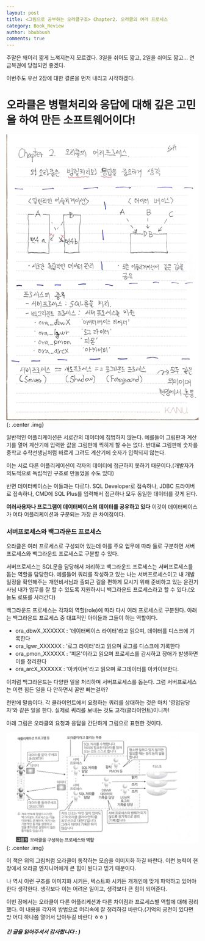 ```yaml
---
layout: post
title: <그림으로 공부하는 오라클구조> Chapter2. 오라클의 여러 프로세스
category: Book_Review
author: bbubbush
comments: true
---
```


주말은 왜이리 짧게 느껴지는지 모르겠다. 3일을 쉬어도 짧고, 2일을 쉬어도 짧고... 연금복권에 당첨되면 좋겠다.

이번주도 우선 2장에 대한 결론을 먼저 내리고 시작하겠다.

# 오라클은 병렬처리와 응답에 대해 깊은 고민을 하여 만든 소프트웨어이다!

![필기내용](/assets/img/book_review/01_oracle_architecture/2019-03-03_oracle_01.jpg){: .center .img}

일반적인 어플리케이션은 서로간의 데이터에 침범하지 않는다. 예를들어 그림판과 계산기를 열어 계산기에 입력한 값을 그림판에 찍히게 할 수는 없다. 반대로 그림판에 숫자를 중학교 수학선생님처럼 바르게 그려도 계산기에 숫자가 입력되지 않는다.  

이는 서로 다른 어플리케이션이 각자의 데이터에 접근하지 못하기 때문이다.(개발자가 의도적으로 독립적인 구조로 만들었을 수도 있다)

반면 데이터베이스는 이들과는 다르다. SQL Developer로 접속하나, JDBC 드라이버로 접속하나, CMD에 SQL Plus를 입력해서 접근하나 모두 동일한 데이터를 갖게 된다.  

**여러사용자나 프로그램이 데이터베이스의 데이터를 공유하고 있다** 이것이 데이터베이스가 여타 어플리케이션과 구분되는 가장 큰 차이점이다. 

### 서버프로세스와 백그라운드 프로세스
오라클은 여러 프로세스로 구성되어 있는데 이를 주요 업무에 따라 둘로 구분하면 서버프로세스와 백그라운드 프로세스로 구분할 수 있다.  

서버프로세스는 SQL문을 담당해서 처리하고 백그라운드 프로세스는 서버프로세스를 돕는 역할을 담당한다. 예를들어 쿼리를 작성하고 있는 나는 서버프로세스이고 내 개발일정을 확인해주는 개인비서님과 출퇴근 길을 편하게 모시기 위해 준비하고 있는 운전기사님 내가 업무를 잘 할 수 있도록 지원하시니 백그라운드 프로세스라고 할 수 있다.(오늘도 로또를 사러간다)  

백그라운드 프로세스는 각자의 역할(role)에 따라 다시 여러 프로세스로 구분된다. 아래는 백그라운드 프로세스 중 대표적인 아이들과 그들이 하는 역할이다.

- ora_dbwX_XXXXXX : '데이터베이스 라이터'라고 읽으며, 데이터를 디스크에 기록한다
- ora_lgwr_XXXXXX : '로그 라이터'라고 읽으며 로그를 디스크에 기록한다
- ora_pmon_XXXXXX : '피몬'이라고 읽으며 프로세스를 감시하고 장애가 발생하면 이를 정리한다
- ora_arcX_XXXXXX : '아카이버'라고 읽으며 로그데이터를 아카이브한다.

이처럼 백그라운드는 다양한 일을 처리하며 서버프로세스를 돕는다. 그럼 서버프로세스는 이런 힘든 일을 다 안하면서 꿀만 빠는걸까?

천만에 말씀이다. 각 클라이언트에서 요청하는 쿼리를 상대하는 것은 마치 '영업담당자'와 같은 일을 한다. 실제로 쿼리를 보내는 것도 고객(클라이언트)이니까!

아래 그림은 오라클의 요청과 응답을 간단하게 그림으로 표현한 것이다.

![오라클의 간략구조](/assets/img/book_review/01_oracle_architecture/2019-03-03_oracle_02.jpg){: .center .img}

이 책은 위의 그림처럼 오라클이 동작하는 모습을 이미지화 하길 바란다. 이런 능력이 현장에서 오라클 엔지니어에게 큰 힘이 된다고 믿기 때문이다.  

나 역시 이런 구조를 이미지화 시키든, 텍스트화 시키든 개개인에 맞게 파악하고 있어야 한다 생각한다. 생각보다 이는 어려운 일이고, 생각보다 큰 힘이 되어준다.

이번 장에서는 오라클이 다른 어플리케션과 다른 차이점과 프로세스별 역할에 대해 정리했다. 이 내용을 각자의 방법으로 머리속에 잘 정리하길 바란다.(기억의 궁전이 있다면 방 어디 하나쯤 열어서 담아두길 바란다 ㅎㅎ )

##### 긴 글을 읽어주셔서 감사합니다 : )